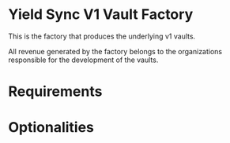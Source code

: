 # Yield Sync V1 Vault Factory

This is the factory that produces the underlying v1 vaults.

All revenue generated by the factory belongs to the organizations responsible for the development of the vaults.

# Requirements

# Optionalities

